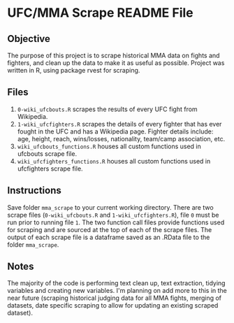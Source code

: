 UFC/MMA Scrape README File
========

Objective
---------

The purpose of this project is to scrape historical MMA data on fights and fighters, 
and clean up the data to make it as useful as possible. Project was written in R, 
using package rvest for scraping.

Files
-----

1. `0-wiki_ufcbouts.R` scrapes the results of every UFC fight from Wikipedia.
2. `1-wiki_ufcfighters.R` scrapes the details of every fighter that has ever fought 
in the UFC and has a Wikipedia page. Fighter details include: age, height, reach, wins/losses, nationality, team/camp association, etc.
3. `wiki_ufcbouts_functions.R` houses all custom functions used in ufcbouts scrape file.
4. `wiki_ufcfighters_functions.R` houses all custom functions used in ufcfighters scrape file.

Instructions
------------

Save folder `mma_scrape` to your current working directory. There are two scrape files 
(`0-wiki_ufcbouts.R` and `1-wiki_ufcfighters.R`), file `0` must be run prior to running 
file `1`. The two function call files provide functions used for scraping and are 
sourced at the top of each of the scrape files. The output of each scrape file is 
a dataframe saved as an .RData file to the folder `mma_scrape`.

Notes
-----

The majority of the code is performing text clean up, text extraction, tidying 
variables and creating new variables. I'm planning on add more to this in the near future
(scraping historical judging data for all MMA fights, merging of datasets, date specific
scraping to allow for updating an existing scraped dataset).